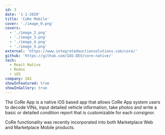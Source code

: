 ```yaml
---
id: 3
date: '1-1-2020'
title: 'CoRe Mobile'
cover: './image_0.png'
covers:
  - './image_2.png'
  - './image_3.png'
  - './image_4.png'
  - './image_5.png'
external: 'https://www.integratedauctionsolutions.com/core/'
github: 'https://github.com/IAS-DEV/core-native/'
tech:
  - React Native
  - Redux
  - iOS
company: IAS
showInFeatured: true
showInGallery: true
---
```


The CoRe App is a native iOS based app that allows CoRe App system users to decode VINs, input detailed vehicle information, take photos and write a basic or detailed condition report that is customizable for each consignor.

CoRe functionality was recently incorporated into both Marketplace Web and Marketplace Mobile products.
